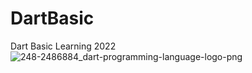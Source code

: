 # DartBasic
Dart Basic Learning 2022
![248-2486884_dart-programming-language-logo-png](https://user-images.githubusercontent.com/103131773/163323735-b4965581-0068-455b-a12e-ee9f5199be3b.png)















